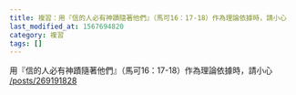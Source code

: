 ```yaml
---
title: 複習：用『信的人必有神蹟隨著他們』（馬可16：17-18）作為理論依據時，請小心
last_modified_at: 1567694820
category: 複習
tags: []
---
```


<p>用『信的人必有神蹟隨著他們』（馬可16：17-18）作為理論依據時，請小心<br>
<a href="/posts/269191828" target="_blank">/posts/269191828</a></p>

<p>&nbsp;</p>

